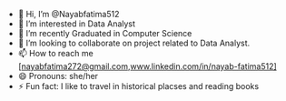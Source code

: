 - 👋 Hi, I’m @Nayabfatima512
- 👀 I’m interested in Data Analyst
- 🌱 I’m recently Graduated in Computer Science
- 💞️ I’m looking to collaborate on project related to Data Analyst. 
- 📫 How to reach me [nayabfatima272@gmail.com,www.linkedin.com/in/nayab-fatima512]
- 😄 Pronouns: she/her
- ⚡ Fun fact: I like to travel in historical placses and reading books

<!---
Nayabfatima512/Nayabfatima512 is a ✨ special ✨ repository because its `README.md` (this file) appears on your GitHub profile.
You can click the Preview link to take a look at your changes.
--->
